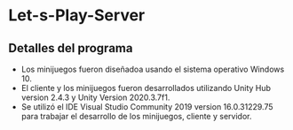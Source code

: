 # Let-s-Play-Server
## Detalles del programa
- Los minijuegos fueron diseñadoa usando el sistema operativo Windows 10.
- El cliente y los minijuegos fueron desarrollados utilizando Unity Hub version 2.4.3 y Unity Version 2020.3.7f1.
- Se utilizó el IDE Visual Studio Community 2019 version 16.0.31229.75 para trabajar el desarrollo de los minijuegos, cliente y servidor.


